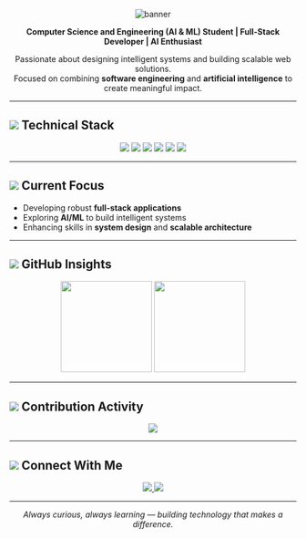 <p align="center">
  <img src="https://capsule-render.vercel.app/api?type=waving&color=0A66C2&height=180&section=header&text=David%20Vensilin%20R&fontSize=40&fontColor=ffffff&animation=fadeIn&fontAlignY=35" alt="banner" />
</p>

<p align="center">
  <strong>Computer Science and Engineering (AI & ML) Student | Full-Stack Developer | AI Enthusiast</strong>
</p>

<p align="center">
  Passionate about designing intelligent systems and building scalable web solutions.<br>
  Focused on combining <strong>software engineering</strong> and <strong>artificial intelligence</strong> to create meaningful impact.
</p>

---

<h2>
  <img src="https://img.icons8.com/?size=28&id=20909&format=png&color=0A66C2" /> Technical Stack
</h2>

<p align="center">
  <img src="https://img.shields.io/badge/Python-3776AB?style=for-the-badge&logo=python&logoColor=white" />
  <img src="https://img.shields.io/badge/Java-ED8B00?style=for-the-badge&logo=openjdk&logoColor=white" />
  <img src="https://img.shields.io/badge/Next.js-000000?style=for-the-badge&logo=nextdotjs&logoColor=white" />
  <img src="https://img.shields.io/badge/MongoDB-47A248?style=for-the-badge&logo=mongodb&logoColor=white" />
  <img src="https://img.shields.io/badge/MySQL-005C84?style=for-the-badge&logo=mysql&logoColor=white" />
  <img src="https://img.shields.io/badge/OOP-0081CB?style=for-the-badge&logo=dependabot&logoColor=white" />
</p>

---

<h2>
  <img src="https://img.icons8.com/?size=28&id=44644&format=png&color=0A66C2" /> Current Focus
</h2>

- Developing robust **full-stack applications**  
- Exploring **AI/ML** to build intelligent systems  
- Enhancing skills in **system design** and **scalable architecture**

---

<h2>
  <img src="https://img.icons8.com/?size=28&id=111259&format=png&color=0A66C2" /> GitHub Insights
</h2>

<p align="center">
  <img src="https://github-readme-stats.vercel.app/api?username=DavidVensilinR&show_icons=true&theme=transparent&hide_border=true&title_color=0A66C2&icon_color=0A66C2&text_color=333333" height="160" />
  <img src="https://github-readme-stats.vercel.app/api/top-langs/?username=DavidVensilinR&layout=compact&theme=transparent&hide_border=true&title_color=0A66C2&text_color=333333" height="160" />
</p>

---

<h2>
  <img src="https://img.icons8.com/?size=28&id=123792&format=png&color=0A66C2" /> Contribution Activity
</h2>

<p align="center">
  <img src="https://github-readme-activity-graph.vercel.app/graph?username=DavidVensilinR&theme=github-compact&color=0A66C2&line=0A66C2&hide_border=true" />
</p>

---

<h2>
  <img src="https://img.icons8.com/?size=28&id=8808&format=png&color=0A66C2" /> Connect With Me
</h2>

<p align="center">
  <a href="https://www.linkedin.com/in/david-vensilin-r-5262642a6/" target="_top">
    <img src="https://img.shields.io/badge/LinkedIn-0A66C2?style=for-the-badge&logo=linkedin&logoColor=white" />
  </a>
  <a href=https://mail.google.com/mail/?view=cm&to=kit27.am11@gmail.com" target="_blank">
    <img src="https://img.shields.io/badge/Email-D14836?style=for-the-badge&logo=gmail&logoColor=white" />
  </a>
</p>

---

<p align="center">
  <i>Always curious, always learning — building technology that makes a difference.</i>
</p>
